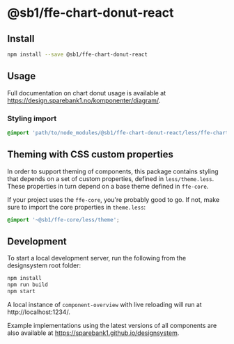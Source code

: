 # @sb1/ffe-chart-donut-react

## Install

```bash
npm install --save @sb1/ffe-chart-donut-react
```

## Usage

Full documentation on chart donut usage is available at https://design.sparebank1.no/komponenter/diagram/.

### Styling import

```css
@import 'path/to/node_modules/@sb1/ffe-chart-donut-react/less/ffe-chart-donut';
```

## Theming with CSS custom properties

In order to support theming of components, this package contains styling that depends on a set of custom properties, defined in `less/theme.less`. These properties in turn depend on a base theme defined in `ffe-core`.

If your project uses the `ffe-core`, you're probably good to go. If not, make sure to import the core properties in `theme.less`:

```css
@import '~@sb1/ffe-core/less/theme';
```

## Development

To start a local development server, run the following from the designsystem root folder:

```bash
npm install
npm run build
npm start
```

A local instance of `component-overview` with live reloading will run at http://localhost:1234/.

Example implementations using the latest versions of all components are also available at https://sparebank1.github.io/designsystem.
